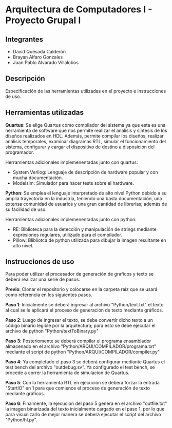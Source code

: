 # Arquitectura de Computadores I - Proyecto Grupal I

## Integrantes

- David Quesada Calderón
- Brayan Alfaro Gonzales
- Juan Pablo Alvarado Villalobos

## Descripción

Especificación de las herramientas utilizadas en el proyecto e instrucciones de uso.

## Herramientas utilizadas

**Quartus**: 
Se elige Quartus como compilador del sistema ya que esta es una herramienta de software que nos permite realizar el análisis y síntesis de los diseños realizados en HDL. Además, permite compilar los diseños, realizar análisis temporales, examinar diagramas RTL, simular el funcionamiento del sistema, configurar y cargar el dispositivo de destino a disposición del programador. 

Herramientas adicionales implemenentadas junto con quartus:
- System Verilog: Lenguaje de descripción de hardware popular y con mucha documentación.
- Modelsim: Simulador para hacer tests sobre el hardware.


**Python**: Se emplea el lenguaje interpretado de alto nivel Python debido a su amplia trayectoria en la industria, teniendo una basta documentación, una extensa comunidad de usuarios y una gran cantidad de librerías; además de su facilidad de uso.

Herramientas adicionales implemenentadas junto con python:
- RE: Biblioteca para la detección y manipulación de strings mediante expresiones regulares, utilizado para el compilador.
- Pillow: Blibliotca de python utilizada para dibujar la imagen resultante en alto nivel.

## Instrucciones de uso

Para poder utilizar el procesador de generación de graficos y texto se deberá realizar una serie de pasos. 

**Previo**: Clonar el repositorio y colocarse en la carpeta raíz que se usará como referencia en los siguientes pasos.

**Paso 1**: Inicialmente se deberá ingresar al archivo "Python/text.txt" el texto al cual se le aplicará el proceso de generación de texto mediante gráficos. 

**Paso 2**: Luego de ingresar el texto, se debe convertir dicho texto a un código binario legible por la arquitectura; para esto se debe ejecutar el archivo de python "Python/textToBinary.py"

**Paso 3**: Posteriomente se deberá compilar el programa ensamblador almacenado en el archivo "Python/ARQUI/COMPILADOR/programa.txt" mediante el script de python "Python/ARQUI/COMPILADOR/compiler.py"

**Paso 4**: Ya completado el paso 3 se deberá configurar mediante Quartus el test bench del archivo "outdebug.sv". Ya configurado el test bench, se procede a correr la herramienta de simulacion de Quartus.

**Paso 5**: Con la herramienta RTL en ejecución se deberá forzar la entrada "StartIO" en 1 para que comience el proceso de generación de texto mediante gráficos.

**Paso 6**: Finalmente, la ejecucion del paso 5 genera en el archivo "outfile.txt" la imagen binarizada del texto inicialmente cargado en el paso 1, por lo que para visualizarlo de mejor manera se deberá ejecutar el script del archivo "Python/hl.py". 
